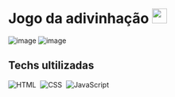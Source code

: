 <h1> Jogo da adivinhação <img src="https://imgur.com/j5y1sOX.gif" height="30px"></h1>

![image](https://github.com/Ytalo-Alves/JogoAdivinha--o/assets/54032146/cd3bb450-5e48-43ee-80db-c1b44376cb15) 
![image](https://github.com/Ytalo-Alves/JogoAdivinha--o/assets/54032146/7c06d99e-ddde-4f9d-9568-cd8057c8b4a4)


<h2>Techs ultilizadas</h2>

![HTML](https://img.shields.io/badge/-HTML-05122A?style=flat&logo=HTML5)&nbsp;
![CSS](https://img.shields.io/badge/-CSS-05122A?style=flat&logo=CSS3&logoColor=1572B6)&nbsp;
![JavaScript](https://img.shields.io/badge/-JavaScript-05122A?style=flat&logo=javascript)&nbsp;
